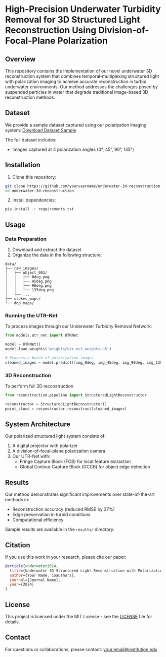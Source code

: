 # High-Precision Underwater Turbidity Removal for 3D Structured Light Reconstruction Using Division-of-Focal-Plane Polarization

## Overview
This repository contains the implementation of our novel underwater 3D reconstruction system that combines temporal-multiplexing structured light with polarization imaging to achieve accurate reconstruction in turbid underwater environments. Our method addresses the challenges posed by suspended particles in water that degrade traditional image-based 3D reconstruction methods.

## Dataset
We provide a sample dataset captured using our polarization imaging system:
[Download Dataset Sample](https://drive.google.com/file/d/1QpZIhsUIWLAgQCXWXdj865gSNkjpCRrd/view?usp=drive_link)

The full dataset includes:
- Images captured at 4 polarization angles (0°, 45°, 90°, 135°)

## Installation
1. Clone this repository:
```bash
git clone https://github.com/yourusername/underwater-3d-reconstruction.git
cd underwater-3d-reconstruction
```

2. Install dependencies:
```bash
pip install -r requirements.txt
```

## Usage
### Data Preparation
1. Download and extract the dataset
2. Organize the data in the following structure:
```
data/
├── raw_images/
│   ├── object_001/
│   │   ├── 0deg.png
│   │   ├── 45deg.png
│   │   ├── 90deg.png
│   │   └── 135deg.png
│   └── ...
├── stokes_maps/
└── dop_maps/
```

### Running the UTR-Net
To process images through our Underwater Turbidity Removal Network:
```python
from models.utr_net import UTRNet

model = UTRNet()
model.load_weights('weights/utr_net_weights.h5')

# Process a batch of polarization images
cleaned_images = model.predict([img_0deg, img_45deg, img_90deg, img_135deg])
```

### 3D Reconstruction
To perform full 3D reconstruction:
```python
from reconstruction.pipeline import StructuredLightReconstructor

reconstructor = StructuredLightReconstructor()
point_cloud = reconstructor.reconstruct(cleaned_images)
```

## System Architecture
Our polarized structured light system consists of:
1. A digital projector with polarizer
2. A division-of-focal-plane polarization camera
3. Our UTR-Net with:
   - Fringe Capture Block (FCB) for local feature extraction
   - Global Contour Capture Block (GCCB) for object edge detection

## Results
Our method demonstrates significant improvements over state-of-the-art methods in:
- Reconstruction accuracy (reduced RMSE by 37%)
- Edge preservation in turbid conditions
- Computational efficiency

Sample results are available in the `results/` directory.

## Citation
If you use this work in your research, please cite our paper:
```bibtex
@article{underwater2024,
  title={Underwater 3D Structured Light Reconstruction with Polarization Imaging},
  author={Your Name, Coauthors},
  journal={Journal Name},
  year={2024}
}
```

## License
This project is licensed under the MIT License - see the [LICENSE](LICENSE) file for details.

## Contact
For questions or collaborations, please contact: your.email@institution.edu
